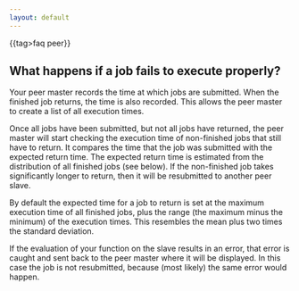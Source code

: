 ```yaml
---
layout: default
---
```


{{tag>faq peer}}
## What happens if a job fails to execute properly?

Your peer master records the time at which jobs are submitted. When the finished job returns, the time is also recorded. This allows the peer master to create a list of all execution times. 

Once all jobs have been submitted, but not all jobs have returned, the peer master will start checking the execution time of non-finished jobs that still have to return. It compares the time that the job was submitted with the expected return time. The expected return time is estimated from the distribution of all finished jobs (see below). If the non-finished job takes significantly longer to return, then it will be resubmitted to another peer slave.

By default the expected time for a job to return is set at the maximum execution time of all finished jobs, plus the range (the maximum minus the minimum) of the execution times. This resembles the mean plus two times the standard deviation. 

If the evaluation of your function on the slave results in an error, that error is caught and sent back to the peer master where it will be displayed. In this case the job is not resubmitted, because (most likely) the same error would happen. 
